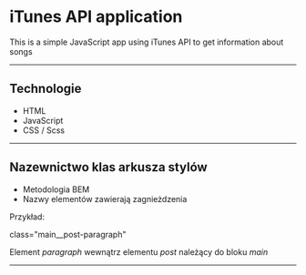 
# iTunes API application

This is a simple JavaScript app using iTunes API to get information about songs

---

## Technologie

* HTML
* JavaScript
* CSS / Scss

---

## Nazewnictwo klas arkusza stylów

* Metodologia BEM
* Nazwy elementów zawierają zagnieżdzenia

Przykład:

class="main__post-paragraph"

Element _paragraph_ wewnątrz elementu _post_ należący do bloku _main_

---
